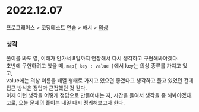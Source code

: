# 2022.12.07
프로그래머스 > 코딩테스트 연습 > 해시 > [의상](https://school.programmers.co.kr/learn/courses/30/lessons/42578)

### 생각
풀이를 봐도 영, 이해가 안가서 8일까지 연장해서 다시 생각하고 구현해봐야겠다.<br>
초반에 구현하려고 했을 때, `map{ key : value }`에서 key는 의상 종류를 가지고 있고,<br>
value에는 의상 이름을 배열 형태로 가지고 있으면 좋겠다고 생각하고 풀고 있었던 건데<br>
접근 방식은 정답과 근접했던 것 같다.<br>
이제 이런 생각을 어떻게 정답으로 만들어내는 지, 시간을 들여서 생각을 좀 해봐야겠다.<br>
고로, 오늘 문제의 풀이는 내일 다시 정리해보고자 한다.<br>
